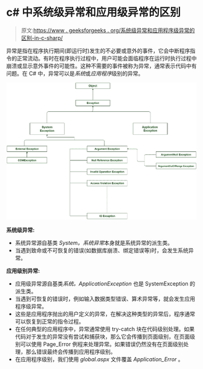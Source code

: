# c# 中系统级异常和应用级异常的区别

> 原文:[https://www . geeksforgeeks . org/系统级异常和应用程序级异常的区别-in-c-sharp/](https://www.geeksforgeeks.org/difference-between-system-level-exception-and-application-level-exception-in-c-sharp/)

异常是指在程序执行期间(即运行时)发生的不必要或意外的事件，它会中断程序指令的正常流动。有时在程序执行过程中，用户可能会面临程序在运行时执行过程中崩溃或显示意外事件的可能性。这种不需要的事件被称为异常，通常表示代码中有问题。在 C# 中，异常可以是*系统*或*应用程序*级别的异常。

[![](img/198ce57cd341ca7ec36dfd77a5c0428e.png)](https://media.geeksforgeeks.org/wp-content/uploads/exception.jpg)

**系统级异常:**

*   系统异常源自基类 *System。系统异常*本身就是系统异常的派生类。
*   当遇到致命或不可恢复的错误(如数据库崩溃、绑定错误等)时，会发生系统异常。

**应用级别异常:**

*   应用级异常源自基类*系统。ApplicationException* 也是 SystemException 的派生类。
*   当遇到可恢复的错误时，例如输入数据类型错误、算术异常等，就会发生应用程序级异常。
*   这些是应用程序抛出的用户定义的异常，在解决这种类型的异常后，程序通常可以恢复到正常的指令过程。
*   在任何典型的应用程序中，异常通常使用 try-catch 块在代码级别处理。如果代码对于发生的异常没有尝试和捕获块，那么它会传播到页面级别，在页面级别可以使用 Page_Error 例程来处理异常。如果错误仍然没有在页面级别处理，那么错误最终会传播到应用程序级别。
*   在应用程序级别，我们使用 *global.aspx* 文件覆盖 *Application_Error* 。